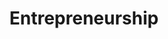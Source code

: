 ---
view: category
lang: en
order: 4
top: true
title: Entrepreneurship
description: 
excerpt: 
slug: entrepreneurship
---